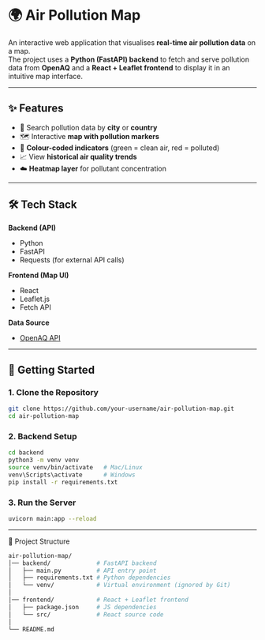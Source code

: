 # 🌍 Air Pollution Map  

An interactive web application that visualises **real-time air pollution data** on a map.  
The project uses a **Python (FastAPI) backend** to fetch and serve pollution data from **OpenAQ** and a **React + Leaflet frontend** to display it in an intuitive map interface.  

---

## ✨ Features  
- 🔎 Search pollution data by **city** or **country**  
- 🗺️ Interactive **map with pollution markers**  
- 🎨 **Colour-coded indicators** (green = clean air, red = polluted)  
- 📈 View **historical air quality trends**  
- ☁️ **Heatmap layer** for pollutant concentration  

---

## 🛠️ Tech Stack  
**Backend (API)**  
- Python  
- FastAPI  
- Requests (for external API calls)  

**Frontend (Map UI)**  
- React  
- Leaflet.js  
- Fetch API  

**Data Source**  
- [OpenAQ API](https://openaq.org/)  

---

## 🚀 Getting Started  

### 1. Clone the Repository  
```bash
git clone https://github.com/your-username/air-pollution-map.git
cd air-pollution-map
```
### 2. Backend Setup 
```bash
cd backend
python3 -m venv venv
source venv/bin/activate   # Mac/Linux
venv\Scripts\activate      # Windows
pip install -r requirements.txt
```
### 3. Run the Server
```bash
uvicorn main:app --reload
```

---

📂 Project Structure
```bash
air-pollution-map/
│── backend/             # FastAPI backend
│   ├── main.py          # API entry point
│   ├── requirements.txt # Python dependencies
│   └── venv/            # Virtual environment (ignored by Git)
│
│── frontend/            # React + Leaflet frontend
│   ├── package.json     # JS dependencies
│   └── src/             # React source code
│
└── README.md
```

